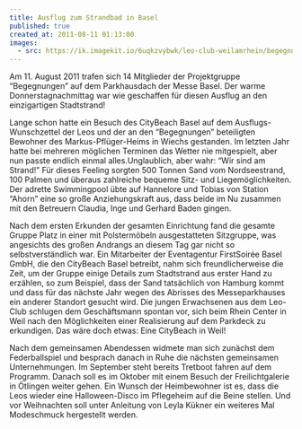 ```yaml
---
title: Ausflug zum Strandbad in Basel
published: true
created_at: 2011-08-11 01:13:00
images:
  - src: https://ik.imagekit.io/6uqkzvybwk/leo-club-weilamrhein/begegnungen/27-01.jpg
---
```


Am 11. August 2011 trafen sich 14 Mitglieder der Projektgruppe “Begegnungen” auf dem Parkhausdach der Messe Basel. Der warme Donnerstagnachmittag war wie geschaffen für diesen Ausflug an den einzigartigen Stadtstrand!

Lange schon hatte ein Besuch des CityBeach Basel auf dem Ausflugs-Wunschzettel der Leos und der an den “Begegnungen” beteiligten Bewohner des Markus-Pflüger-Heims in Wiechs gestanden. Im letzten Jahr hatte bei mehreren möglichen Terminen das Wetter nie mitgespielt, aber nun passte endlich einmal alles.Unglaublich, aber wahr: “Wir sind am Strand!” Für dieses Feeling sorgten 500 Tonnen Sand vom Nordseestrand, 100 Palmen und überaus zahlreiche bequeme Sitz- und Liegemöglichkeiten. Der adrette Swimmingpool übte auf Hannelore und Tobias von Station “Ahorn” eine so große Anziehungskraft aus, dass beide im Nu zusammen mit den Betreuern Claudia, Inge und Gerhard Baden gingen.

Nach dem ersten Erkunden der gesamten Einrichtung fand die gesamte Gruppe Platz in einer mit Polstermöbeln ausgestatteten Sitzgruppe, was angesichts des großen Andrangs an diesem Tag gar nicht so selbstverständlich war. Ein Mitarbeiter der Eventagentur FirstSoirée Basel GmbH, die den CityBeach Basel betreibt, nahm sich freundlicherweise die Zeit, um der Gruppe einige Details zum Stadtstrand aus erster Hand zu erzählen, so zum Beispiel, dass der Sand tatsächlich von Hamburg kommt und dass für das nächste Jahr wegen des Abrisses des Messeparkhauses ein anderer Standort gesucht wird. Die jungen Erwachsenen aus dem Leo-Club schlugen dem Geschäftsmann spontan vor, sich beim Rhein Center in Weil nach den Möglichkeiten einer Realisierung auf dem Parkdeck zu erkundigen. Das wäre doch etwas: Eine CityBeach in Weil!

Nach dem gemeinsamen Abendessen widmete man sich zunächst dem Federballspiel und besprach danach in Ruhe die nächsten gemeinsamen Unternehmungen. Im September steht bereits Tretboot fahren auf dem Programm. Danach soll es im Oktober mit einem Besuch der Freilichtgalerie in Ötlingen weiter gehen. Ein Wunsch der Heimbewohner ist es, dass die Leos wieder eine Halloween-Disco im Pflegeheim auf die Beine stellen. Und vor Weihnachten soll unter Anleitung von Leyla Kükner ein weiteres Mal Modeschmuck hergestellt werden.
